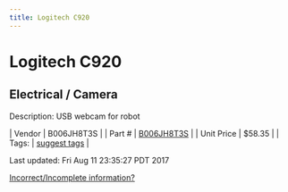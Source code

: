 ```yaml
---
title: Logitech C920
---
```


# Logitech C920
## Electrical / Camera
Description: 	USB webcam for robot 

| Vendor | B006JH8T3S | 
| Part # | [B006JH8T3S](https://www.amazon.com/Logitech-Widescreen-Calling-Recording-Desktop/dp/B006JH8T3S) | 
| Unit Price | $58.35 | 
| Tags: | [suggest tags](https://docs.google.com/forms/d/e/1FAIpQLSeWyY8v3RgOty-MyWmh9U0iivNYN_molChYyS-0U-o-kOAv_g/viewform) | 

Last updated: Fri Aug 11 23:35:27 PDT 2017

 [Incorrect/Incomplete information?](https://docs.google.com/forms/d/e/1FAIpQLSeWyY8v3RgOty-MyWmh9U0iivNYN_molChYyS-0U-o-kOAv_g/viewform)